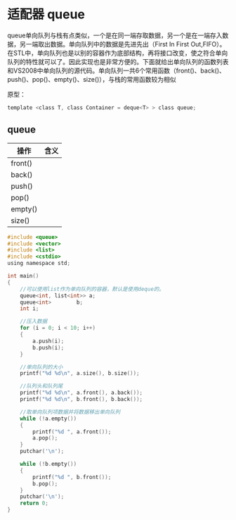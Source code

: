 # 适配器 queue

queue单向队列与栈有点类似，一个是在同一端存取数据，另一个是在一端存入数据，另一端取出数据。单向队列中的数据是先进先出（First In First Out,FIFO）。在STL中，单向队列也是以别的容器作为底部结构，再将接口改变，使之符合单向队列的特性就可以了。因此实现也是非常方便的。下面就给出单向队列的函数列表和VS2008中单向队列的源代码。单向队列一共6个常用函数（front()、back()、push()、pop()、empty()、size()），与栈的常用函数较为相似

原型：

```c
template <class T, class Container = deque<T> > class queue;
```

## queue

|操作|含义|
|--|--|
|front()||
|back()| |
|push()| |
|pop()|  |
|empty()||
|size()| |

```c
#include <queue>
#include <vector>
#include <list>
#include <cstdio>
using namespace std;

int main()
{
	//可以使用list作为单向队列的容器，默认是使用deque的。
	queue<int, list<int>> a;
	queue<int>        b;
	int i;

	//压入数据
	for (i = 0; i < 10; i++)
	{
		a.push(i);
		b.push(i);
	}

	//单向队列的大小
	printf("%d %d\n", a.size(), b.size());

	//队列头和队列尾
	printf("%d %d\n", a.front(), a.back());
	printf("%d %d\n", b.front(), b.back());

	//取单向队列项数据并将数据移出单向队列
	while (!a.empty())
	{
		printf("%d ", a.front());
		a.pop();
	}
	putchar('\n');

	while (!b.empty())
	{
		printf("%d ", b.front());
		b.pop();
	}
	putchar('\n');
	return 0;
}
```
